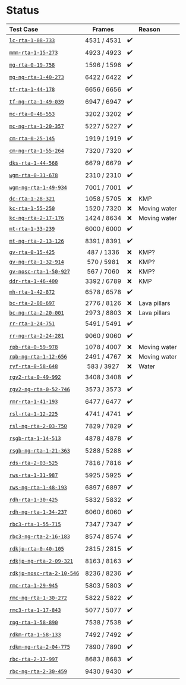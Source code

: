 # Status

Test Case                                                 | Frames      |     | Reason
:-------------------------------------------------------- | :---------: | --- | :---------------------------
[`lc-rta-1-08-733`](https://youtu.be/HPcvNS8QFVI)         | 4531 / 4531 | ✔️ |
[`mmm-rta-1-15-273`](https://youtu.be/ozaXzEXFeHM)        | 4923 / 4923 | ✔️ |
[`mg-rta-0-19-758`](https://youtu.be/ui01yrKCwa0)         | 1596 / 1596 | ✔️ |
[`mg-ng-rta-1-40-273`](https://youtu.be/8-0Xetey5xY)      | 6422 / 6422 | ✔️ |
[`tf-rta-1-44-178`](https://youtu.be/2XWFuncJAGk)         | 6656 / 6656 | ✔️ |
[`tf-ng-rta-1-49-039`](https://youtu.be/mqQa_1Cq1bw)      | 6947 / 6947 | ✔️ |
[`mc-rta-0-46-553`](https://youtu.be/1F2xfHYrkXM)         | 3202 / 3202 | ✔️ |
[`mc-ng-rta-1-20-357`](https://youtu.be/kG8PvG8K1ZA)      | 5227 / 5227 | ✔️ |
[`cm-rta-0-25-145`](https://youtu.be/F_RUQVghmuA)         | 1919 / 1919 | ✔️ |
[`cm-ng-rta-1-55-264`](https://youtu.be/XxKG3IYWduE)      | 7320 / 7320 | ✔️ |
[`dks-rta-1-44-568`](https://youtu.be/b9hacHlifcw)        | 6679 / 6679 | ✔️ |
[`wgm-rta-0-31-678`](https://youtu.be/VVFXP639DRY)        | 2310 / 2310 | ✔️ |
[`wgm-ng-rta-1-49-934`](https://youtu.be/NbhzA2rtZ2A)     | 7001 / 7001 | ✔️ |
[`dc-rta-1-28-321`](https://youtu.be/Rs5AK3iHVno)         | 1058 / 5705 | ❌ | KMP
[`kc-rta-1-55-250`](https://youtu.be/Elb5K7woV20)         | 1520 / 7320 | ❌ | Moving water
[`kc-ng-rta-2-17-176`](https://youtu.be/UgSQj6RpDYM)      | 1424 / 8634 | ❌ | Moving water
[`mt-rta-1-33-239`](https://youtu.be/FX89203m2iE)         | 6000 / 6000 | ✔️ |
[`mt-ng-rta-2-13-126`](https://youtu.be/igcHE0-OV0g)      | 8391 / 8391 | ✔️ |
[`gv-rta-0-15-425`](https://youtu.be/bB0oUzdCHTA)         | 487 / 1336  | ❌ | KMP?
[`gv-ng-rta-1-32-914`](https://youtu.be/J55Fo2ZMz9M)      | 570 / 5981  | ❌ | KMP?
[`gv-nosc-rta-1-50-927`](https://youtu.be/R7oK3U7iZrk)    | 567 / 7060  | ❌ | KMP?
[`ddr-rta-1-46-400`](https://youtu.be/nVcVbd4n3yM)        | 3392 / 6789 | ❌ | KMP
[`mh-rta-1-42-872`](https://youtu.be/CellUlOYgnc)         | 6578 / 6578 | ✔️ |
[`bc-rta-2-08-697`](https://youtu.be/1DEReKemoeI)         | 2776 / 8126 | ❌ | Lava pillars
[`bc-ng-rta-2-20-001`](https://youtu.be/028nClzy7B4)      | 2973 / 8803 | ❌ | Lava pillars
[`rr-rta-1-24-751`](https://youtu.be/dgNMHyFda14)         | 5491 / 5491 | ✔️ |
[`rr-ng-rta-2-24-281`](https://youtu.be/O-BtWWsq82o)      | 9060 / 9060 | ✔️ |
[`rpb-rta-0-59-978`](https://youtu.be/Z-lVl-7B-So)        | 1078 / 4007 | ❌ | Moving water
[`rpb-ng-rta-1-12-656`](https://youtu.be/LujU0kJx-hU)     | 2491 / 4767 | ❌ | Moving water
[`ryf-rta-0-58-648`](https://youtu.be/3IKzbmawUbk)        | 583 / 3927  | ❌ | Water
[`rgv2-rta-0-49-992`](https://youtu.be/T7OVqaNUbzI)       | 3408 / 3408 | ✔️ |
[`rgv2-ng-rta-0-52-746`](https://youtu.be/jWRsMWo-55g)    | 3573 / 3573 | ✔️ |
[`rmr-rta-1-41-193`](https://youtu.be/y7t4_xXuD2A)        | 6477 / 6477 | ✔️ |
[`rsl-rta-1-12-225`](https://youtu.be/3p8yV_jjQ4o)        | 4741 / 4741 | ✔️ |
[`rsl-ng-rta-2-03-750`](https://youtu.be/ahNGAaUzm6s)     | 7829 / 7829 | ✔️ |
[`rsgb-rta-1-14-513`](https://youtu.be/lgfw-zswqIM)       | 4878 / 4878 | ✔️ |
[`rsgb-ng-rta-1-21-363`](https://youtu.be/SjXUPXT8n8g)    | 5288 / 5288 | ✔️ |
[`rds-rta-2-03-525`](https://youtu.be/a9Mnd2W7JXI)        | 7816 / 7816 | ✔️ |
[`rws-rta-1-31-987`](https://youtu.be/2rDSx5pgQ9A)        | 5925 / 5925 | ✔️ |
[`rws-ng-rta-1-48-193`](https://youtu.be/4PU4zpCU_q4)     | 6897 / 6897 | ✔️ |
[`rdh-rta-1-30-425`](https://youtu.be/v5Qj0DnqVo0)        | 5832 / 5832 | ✔️ |
[`rdh-ng-rta-1-34-237`](https://youtu.be/4Lp-ehOOiGo)     | 6060 / 6060 | ✔️ |
[`rbc3-rta-1-55-715`](https://youtu.be/vSbSADDEzEs)       | 7347 / 7347 | ✔️ |
[`rbc3-ng-rta-2-16-183`](https://youtu.be/xZwlaonIBws)    | 8574 / 8574 | ✔️ |
[`rdkjp-rta-0-40-105`](https://youtu.be/bkinW1UZK6M)      | 2815 / 2815 | ✔️ |
[`rdkjp-ng-rta-2-09-321`](https://youtu.be/WRXMrAUnOLo)   | 8163 / 8163 | ✔️ |
[`rdkjp-nosc-rta-2-10-546`](https://youtu.be/ovFBMmhFioA) | 8236 / 8236 | ✔️ |
[`rmc-rta-1-29-945`](https://youtu.be/QwWEFaiOquI)        | 5803 / 5803 | ✔️ |
[`rmc-ng-rta-1-30-272`](https://youtu.be/HSatgyRolcI)     | 5822 / 5822 | ✔️ |
[`rmc3-rta-1-17-843`](https://youtu.be/6H6UnSDPPdI)       | 5077 / 5077 | ✔️ |
[`rpg-rta-1-58-890`](https://youtu.be/vu0vpmTmcbg)        | 7538 / 7538 | ✔️ |
[`rdkm-rta-1-58-133`](https://youtu.be/s3uqTaxr_4A)       | 7492 / 7492 | ✔️ |
[`rdkm-ng-rta-2-04-775`](https://youtu.be/jk5NIcHWQ-Y)    | 7890 / 7890 | ✔️ |
[`rbc-rta-2-17-997`](https://youtu.be/6Wri7nBtZMk)        | 8683 / 8683 | ✔️ |
[`rbc-ng-rta-2-30-459`](https://youtu.be/twZes-RI6Sc)     | 9430 / 9430 | ✔️ |
